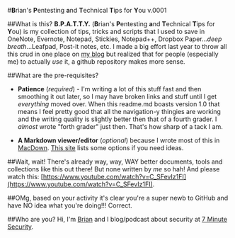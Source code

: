#**B**rian's **P**entesting **a**nd **T**echnical **T**ips for **Y**ou v.0001

##What is this?
**B.P.A.T.T.Y.** (**B**rian's **P**entesting **a**nd **T**echnical **T**ips for **Y**ou) is my collection of tips, tricks and scripts that I used to save in OneNote, Evernote, Notepad, Stickies, Notepad++, Dropbox Paper...*deep breath*...Leafpad, Post-it notes, etc.  I made a big effort last year to throw all this crud in one place on [my blog](https://7ms.us/bpatty) but realized that for people (especially me) to actually *use* it, a github repository makes more sense.

##What are the pre-requisites?
* **Patience** (*required*) - I'm writing a lot of this stuff fast and then smoothing it out later, so I may have broken links and stuff until I get *everything* moved over.  When this readme.md boasts version 1.0 that means I feel pretty good that all the navigation-y thingies are working and the writing quality is slightly better then that of a fourth grader.  I *almost* wrote "forth grader" just then.  That's how sharp of a tack I am.

* **A Markdown viewer/editor** (*optional*) because I wrote most of this in [MacDown](http://macdown.uranusjr.com/).  [This site](https://www.maketecheasier.com/markdown-editors-linux/) lists some options if you need ideas.

##Wait, wait! There's already way, way, WAY better documents, tools and collections like this out there!
But none written by *me* so hah!  And please watch this: [https://www.youtube.com/watch?v=C_SFevIz1FI](https://www.youtube.com/watch?v=C_SFevIz1FI).

##OMg, based on your activity it's clear you're a super newb to GitHub and have NO idea what you're doing!!!
Correct. 

##Who are you?
Hi, I'm [Brian](http://brianjohnson.tv) and I blog/podcast about security at [7 Minute Security](https://7ms.us).
